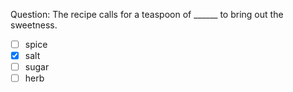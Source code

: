 Question: The recipe calls for a teaspoon of ______ to bring out the sweetness.  
- [ ] spice  
- [x] salt  
- [ ] sugar  
- [ ] herb  